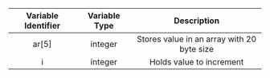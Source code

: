 |Variable Identifier|Variable Type|Description|
|:----:|:----:|:----:|
|ar[5]|integer|Stores value in an array with 20 byte size|
|i|integer|Holds value to increment|
